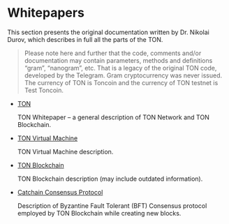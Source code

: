 # Whitepapers

This section presents the original documentation written by Dr. Nikolai Durov, which describes in full all the parts of the TON.

> Please note here and further that the code, comments and/or documentation may contain parameters, methods and definitions “gram”, “nanogram”, etc. That is a legacy of the original TON code, developed by the Telegram. Gram cryptocurrency was never issued. The currency of TON is Toncoin and the currency of TON testnet is Test Toncoin.

* [TON](https://ton-blockchain.github.io/docs/ton.pdf)

  TON Whitepaper – a general description of TON Network and TON Blockchain.

* [TON Virtual Machine](https://ton-blockchain.github.io/docs/tvm.pdf)

  TON Virtual Machine description.

* [TON Blockchain](https://ton-blockchain.github.io/docs/tblkch.pdf)

  TON Blockchain description (may include outdated information).

* [Catchain Consensus Protocol](https://ton-blockchain.github.io/docs/catchain.pdf)

  Description of Byzantine Fault Tolerant (BFT) Consensus protocol employed by TON Blockchain while creating new blocks.
